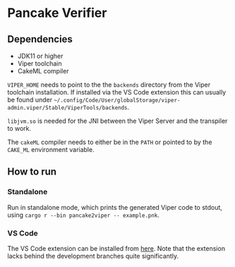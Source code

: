 # Pancake Verifier

## Dependencies

 - JDK11 or higher
 - Viper toolchain
 - CakeML compiler

`VIPER_HOME` needs to point to the the `backends` directory from the Viper toolchain installation. 
If installed via the VS Code extension this can usually be found under `~/.config/Code/User/globalStorage/viper-admin.viper/Stable/ViperTools/backends`.

`libjvm.so` is needed for the JNI between the Viper Server and the transpiler to work.

The `cakeML` compiler needs to either be in the `PATH` or pointed to by the `CAKE_ML` environment variable.

## How to run

### Standalone

Run in standalone mode, which prints the generated Viper code to stdout, using `cargo r --bin pancake2viper -- example.pnk`.

### VS Code

The VS Code extension can be installed from [here](https://marketplace.visualstudio.com/items?itemName=alegnani.pancake-ide). 
Note that the extension lacks behind the development branches quite significantly.
